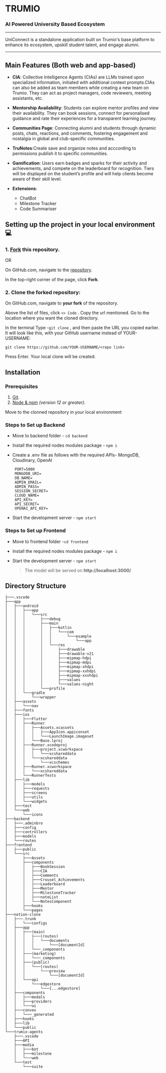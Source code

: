 # TRUMIO
### AI Powered University Based Ecosystem
---

UniConnect is a standalone application built on Trumio's base platform to enhance its ecosystem, upskill student talent, and engage alumni.

---

## Main Features (Both web and app-based)
* **CIA**: Collective Intelligence Agents (CIAs) are LLMs trained upon specialized information, initiated with additional context prompts.CIAs can also be added as team members while creating a new team on Trumio. They can act as project managers, code reviewers, meeting assistants, etc.
* **Mentorship Availability**: Students can explore mentor profiles and view their availability. They can book sessions, connect for personalised guidance and rate their experiences for a transparent learning journey.
* **Communities Page**: Connecting alumni and students through dynamic posts, chats, reactions, and comments, fostering engagement and nostalgia in global and club-specific communities.
* **TruNotes**:Create save and organize notes and acccording to permissions publish it to specific communities.
* **Gamification**: Users earn badges and sparks for their activity and achievements, and compete on the leaderboard for recognition. Tiers will be displayed on the student’s profile and will help clients become aware of their skill level.

* **Extensions**:
    * ChatBot
    * Milestone Tracker
    * Code Summariser





## Setting up the project in your local environment💻

### 1. [Fork]( https://github.com/botketan/Trumio/fork) this repository.<br>
   OR <br>
   
   On GitHub.com, navigate to the [repository]( https://github.com/botketan/Trumio).<br>
         
   In the top-right corner of the page, click **Fork**.

### 2. Clone the **forked** repository:
   
   
   On GitHub.com, navigate to **your fork** of the repository.<br>
         
   Above the list of files, click `<> Code` . Copy the url mentioned. Go to the location where you want the cloned directory.<br>
         
   In the terminal Type -`git clone` , and then paste the URL you copied earlier. It will look like this, with your GitHub username instead of YOUR-USERNAME:<br>
         
   `git clone https://github.com/YOUR-USERNAME/<repo link> `<br>
   
   Press Enter. Your local clone will be created.
      

## Installation

### Prerequisites

1.  [Git](https://git-scm.com/downloads).
2.  [Node & npm](https://nodejs.org/en/download/) _(version 12 or greater)_.

Move to the clonned repository in your local environment

### Steps to Set up Backend
* Move to backend folder - `cd backend `
* Install the required nodes modules package - `npm i`
* Create a .env file as follows with the required APIs- MongoDB, Cloudinary, OpenAI
   
  ```
   PORT=5000
   MONGODB_URI=
   DB_NAME=
   ADMIN_EMAIL=
   ADMIN_PASS=
   SESSION_SECRET=
   CLOUD_NAME=
   API_KEY=
   API_SECRET=
   OPENAI_API_KEY=

  ```
  
* Start the development server - ` npm start `

### Steps to Set up Frontend
* Move to frontend folder -`cd frontend `
* Install the required nodes modules package - `npm i`
* Start the development server - ` npm start `
  
  > The model will be served on **http://localhost:3000/**
           

## Directory Structure
```
├───.vscode
├───app
│   ├───android
│   │   ├───app
│   │   │   └───src
│   │   │       ├───debug
│   │   │       ├───main
│   │   │       │   ├───kotlin
│   │   │       │   │   └───com
│   │   │       │   │       └───example
│   │   │       │   │           └───app
│   │   │       │   └───res
│   │   │       │       ├───drawable
│   │   │       │       ├───drawable-v21
│   │   │       │       ├───mipmap-hdpi
│   │   │       │       ├───mipmap-mdpi
│   │   │       │       ├───mipmap-xhdpi
│   │   │       │       ├───mipmap-xxhdpi
│   │   │       │       ├───mipmap-xxxhdpi
│   │   │       │       ├───values
│   │   │       │       └───values-night
│   │   │       └───profile
│   │   └───gradle
│   │       └───wrapper
│   ├───assets
│   │   └───nav
│   ├───fonts
│   ├───ios
│   │   ├───Flutter
│   │   ├───Runner
│   │   │   ├───Assets.xcassets
│   │   │   │   ├───AppIcon.appiconset
│   │   │   │   └───LaunchImage.imageset
│   │   │   └───Base.lproj
│   │   ├───Runner.xcodeproj
│   │   │   ├───project.xcworkspace
│   │   │   │   └───xcshareddata
│   │   │   └───xcshareddata
│   │   │       └───xcschemes
│   │   ├───Runner.xcworkspace
│   │   │   └───xcshareddata
│   │   └───RunnerTests
│   ├───lib
│   │   ├───models
│   │   ├───requests
│   │   ├───screens
│   │   ├───utils
│   │   └───widgets
│   ├───test
│   └───web
│       └───icons
├───backend
│   ├───.adminbro
│   ├───config
│   ├───controllers
│   ├───models
│   └───routes
├───frontend
│   ├───public
│   └───src
│       ├───Assets
│       ├───components
│       │   ├───BookSession
│       │   ├───CIA
│       │   ├───Comments
│       │   ├───Crousel_Achievements
│       │   ├───Leaderboard
│       │   ├───Mentor
│       │   ├───MilestoneTracker
│       │   ├───noteList
│       │   └───NotesComponent
│       ├───hooks
│       └───pages
├───notion-clone
│   ├───.trunk
│   │   └───configs
│   ├───app
│   │   ├───(main)
│   │   │   ├───(routes)
│   │   │   │   └───documents
│   │   │   │       └───[documentId]
│   │   │   └───_components
│   │   ├───(marketing)
│   │   │   └───_components
│   │   ├───(public)
│   │   │   └───(routes)
│   │   │       └───preview
│   │   │           └───[documentId]
│   │   └───api
│   │       └───edgestore
│   │           └───[...edgestore]
│   ├───components
│   │   ├───modals
│   │   ├───providers
│   │   └───ui
│   ├───convex
│   │   └───_generated
│   ├───hooks
│   ├───lib
│   └───public
└───trumio-agents
    ├───.vscode
    ├───API
    ├───media
    │   ├───bot
    │   ├───milestone
    │   └───web
    └───test
        └───suite
 ```

